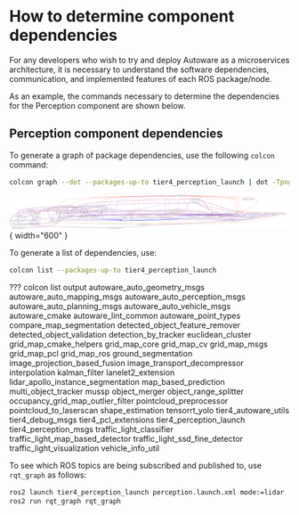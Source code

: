 # How to determine component dependencies

For any developers who wish to try and deploy Autoware as a microservices architecture, it is necessary to understand the software dependencies, communication, and implemented features of each ROS package/node.

As an example, the commands necessary to determine the dependencies for the Perception component are shown below.

## Perception component dependencies

To generate a graph of package dependencies, use the following `colcon` command:

```bash
colcon graph --dot --packages-up-to tier4_perception_launch | dot -Tpng -o graph.png
```

![colon graph output](images/how-to-determine-component-dependencies/perception_stack_dependencies.png){ width="600" }

To generate a list of dependencies, use:

```bash
colcon list --packages-up-to tier4_perception_launch
```

??? colcon list output
autoware_auto_geometry_msgs
autoware_auto_mapping_msgs
autoware_auto_perception_msgs
autoware_auto_planning_msgs
autoware_auto_vehicle_msgs
autoware_cmake
autoware_lint_common
autoware_point_types
compare_map_segmentation
detected_object_feature_remover
detected_object_validation
detection_by_tracker
euclidean_cluster
grid_map_cmake_helpers
grid_map_core
grid_map_cv
grid_map_msgs
grid_map_pcl
grid_map_ros
ground_segmentation
image_projection_based_fusion
image_transport_decompressor
interpolation
kalman_filter
lanelet2_extension
lidar_apollo_instance_segmentation
map_based_prediction
multi_object_tracker
mussp
object_merger
object_range_splitter
occupancy_grid_map_outlier_filter
pointcloud_preprocessor
pointcloud_to_laserscan
shape_estimation
tensorrt_yolo
tier4_autoware_utils
tier4_debug_msgs
tier4_pcl_extensions
tier4_perception_launch
tier4_perception_msgs
traffic_light_classifier
traffic_light_map_based_detector
traffic_light_ssd_fine_detector
traffic_light_visualization
vehicle_info_util

To see which ROS topics are being subscribed and published to, use `rqt_graph` as follows:

```bash
ros2 launch tier4_perception_launch perception.launch.xml mode:=lidar
ros2 run rqt_graph rqt_graph
```

<!-- TODO: Add a way of determining software dependencies -->
